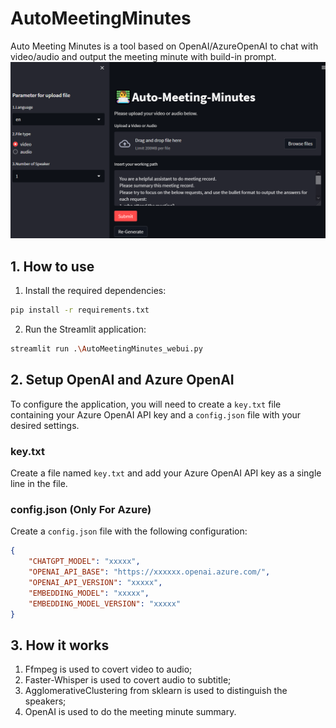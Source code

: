 # AutoMeetingMinutes

Auto Meeting Minutes is a tool based on OpenAI/AzureOpenAI to chat with video/audio and output the meeting minute with build-in prompt.
![Sample Screenshots](/img/Screenshot_page.png)

## 1. How to use

1. Install the required dependencies:

```bash
pip install -r requirements.txt
```
2. Run the Streamlit application:

```bash
streamlit run .\AutoMeetingMinutes_webui.py
```

## 2. Setup OpenAI and Azure OpenAI
To configure the application, you will need to create a `key.txt` file containing your Azure OpenAI API key and a `config.json` file with your desired settings.

### key.txt

Create a file named `key.txt` and add your Azure OpenAI API key as a single line in the file.

### config.json (Only For Azure)

Create a `config.json` file with the following configuration:

```json
{
    "CHATGPT_MODEL": "xxxxx",
    "OPENAI_API_BASE": "https://xxxxxx.openai.azure.com/",
    "OPENAI_API_VERSION": "xxxxx",
    "EMBEDDING_MODEL": "xxxxx",
    "EMBEDDING_MODEL_VERSION": "xxxxx"
}
```

## 3. How it works
1. Ffmpeg is used to covert video to audio;
2. Faster-Whisper is used to covert audio to subtitle;
3. AgglomerativeClustering from sklearn is used to distinguish the speakers;
4. OpenAI is used to do the meeting minute summary.
